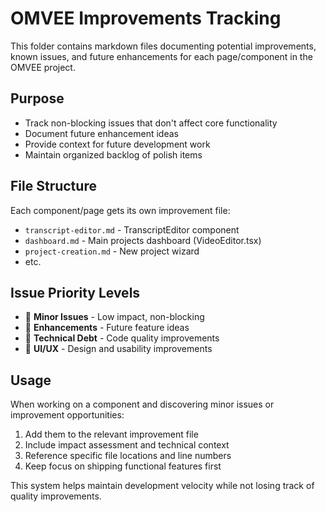 # OMVEE Improvements Tracking

This folder contains markdown files documenting potential improvements, known issues, and future enhancements for each page/component in the OMVEE project.

## Purpose
- Track non-blocking issues that don't affect core functionality
- Document future enhancement ideas
- Provide context for future development work
- Maintain organized backlog of polish items

## File Structure
Each component/page gets its own improvement file:
- `transcript-editor.md` - TranscriptEditor component
- `dashboard.md` - Main projects dashboard (VideoEditor.tsx)
- `project-creation.md` - New project wizard
- etc.

## Issue Priority Levels
- 🔶 **Minor Issues** - Low impact, non-blocking
- 🚀 **Enhancements** - Future feature ideas
- 🔧 **Technical Debt** - Code quality improvements
- 🎨 **UI/UX** - Design and usability improvements

## Usage
When working on a component and discovering minor issues or improvement opportunities:
1. Add them to the relevant improvement file
2. Include impact assessment and technical context
3. Reference specific file locations and line numbers
4. Keep focus on shipping functional features first

This system helps maintain development velocity while not losing track of quality improvements.